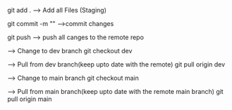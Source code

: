 git add . 
--> Add all Files (Staging)

git commit -m "<give commit message here>" 
-->commit changes 

git push 
--> push all canges to the remote repo



<!-- Daily Flow -->

--> Change to dev branch
git checkout dev

--> Pull from dev branch(keep upto date with the remote)
git pull origin dev

--> Change to main branch
git checkout main

--> Pull from main branch(keep upto date with the remote main branch)
git pull origin main
